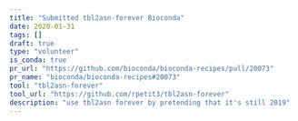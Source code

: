 ```yaml
---
title: "Submitted tbl2asn-forever Bioconda"
date: 2020-01-31
tags: []
draft: true
type: "volunteer"
is_conda: true
pr_url: "https://github.com/bioconda/bioconda-recipes/pull/20073"
pr_name: "bioconda/bioconda-recipes#20073"
tool: "tbl2asn-forever"
tool_url: "https://github.com/rpetit3/tbl2asn-forever"
description: "use tbl2asn forever by pretending that it's still 2019"
---
```

